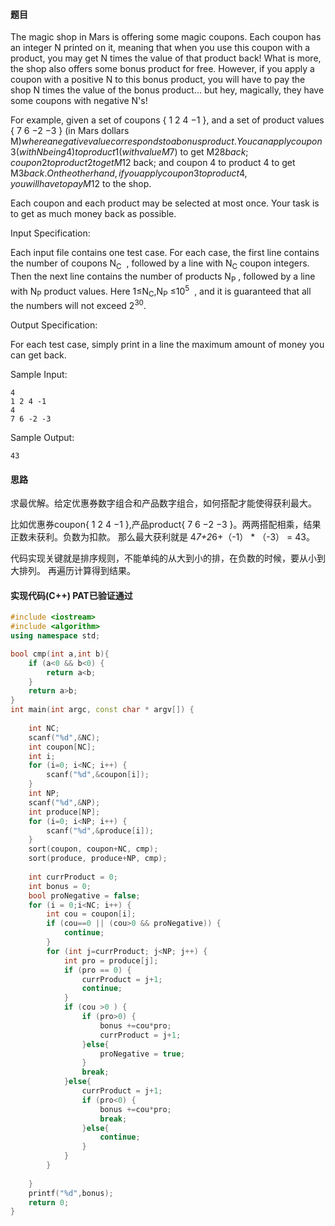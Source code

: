 #### 题目

The magic shop in Mars is offering some magic coupons. Each coupon has an integer N printed on it, 
meaning that when you use this coupon with a product, 
you may get N times the value of that product back! What is more, 
the shop also offers some bonus product for free. However, 
if you apply a coupon with a positive N to this bonus product, 
you will have to pay the shop N times the value of the bonus product... but hey, 
magically, they have some coupons with negative N's!

For example, given a set of coupons { 1 2 4 −1 }, 
and a set of product values { 7 6 −2 −3 } (in Mars dollars M$) where a negative value corresponds to a bonus product. 
You can apply coupon 3 (with N being 4) to product 1 (with value M$7) to get M$28 back; coupon 2 to product 2 to get M$12 back; 
and coupon 4 to product 4 to get M$3 back. On the other hand, if you apply coupon 3 to product 4, 
you will have to pay M$12 to the shop.

Each coupon and each product may be selected at most once. Your task is to get as much money back as possible.

Input Specification:

Each input file contains one test case. For each case, 
the first line contains the number of coupons N<sub>​C</sub>
​​ , followed by a line with N<sub>​C</sub>
 coupon integers. Then the next line contains the number of products N<sub>​P</sub>
, followed by a line with N<sub>​P</sub> product values. Here 1≤N<sub>​C</sub>,N<sub>​P</sub> ≤10<sup>5</sup>
​​ , and it is guaranteed that all the numbers will not exceed 2<sup>30</sup>.

Output Specification:

For each test case, simply print in a line the maximum amount of money you can get back.

Sample Input:
```text
4
1 2 4 -1
4
7 6 -2 -3
```    
    
Sample Output:
```text
43
```


#### 思路

求最优解。给定优惠券数字组合和产品数字组合，如何搭配才能使得获利最大。

比如优惠券coupon{ 1 2 4 −1 },产品product{ 7 6 −2 −3 }。两两搭配相乘，结果正数未获利。负数为扣款。
那么最大获利就是 4*7+2*6+（-1） * （-3） = 43。

代码实现关键就是排序规则，不能单纯的从大到小的排，在负数的时候，要从小到大排列。
再遍历计算得到结果。

#### 实现代码(C++) PAT已验证通过

```c++
#include <iostream>
#include <algorithm>
using namespace std;

bool cmp(int a,int b){
    if (a<0 && b<0) {
        return a<b;
    }
    return a>b;
}
int main(int argc, const char * argv[]) {
    
    int NC;
    scanf("%d",&NC);
    int coupon[NC];
    int i;
    for (i=0; i<NC; i++) {
        scanf("%d",&coupon[i]);
    }
    int NP;
    scanf("%d",&NP);
    int produce[NP];
    for (i=0; i<NP; i++) {
        scanf("%d",&produce[i]);
    }
    sort(coupon, coupon+NC, cmp);
    sort(produce, produce+NP, cmp);
    
    int currProduct = 0;
    int bonus = 0;
    bool proNegative = false;
    for (i = 0;i<NC; i++) {
        int cou = coupon[i];
        if (cou==0 || (cou>0 && proNegative)) {
            continue;
        }
        for (int j=currProduct; j<NP; j++) {
            int pro = produce[j];
            if (pro == 0) {
                currProduct = j+1;
                continue;
            }
            if (cou >0 ) {
                if (pro>0) {
                    bonus +=cou*pro;
                    currProduct = j+1;
                }else{
                    proNegative = true;
                }
                break;
            }else{
                currProduct = j+1;
                if (pro<0) {
                    bonus +=cou*pro;
                    break;
                }else{
                    continue;
                }
            }
        }
   
    }
    printf("%d",bonus);
    return 0;
}
```